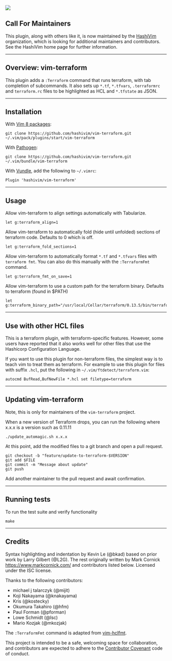 [![](https://img.shields.io/badge/Supports%20Terraform%20Version-%3E%3D0.15.3-blue.svg)](https://github.com/hashicorp/terraform/blob/v0.15.3/CHANGELOG.md)

## Call For Maintainers

This plugin, along with others like it, is now maintained by the
[HashiVim](http://hashivim.github.io/) organization, which is looking for
additional maintainers and contributors.
See the HashiVim home page for further information.

---

## Overview: vim-terraform

This plugin adds a `:Terraform` command that runs terraform, with tab completion
of subcommands.
It also sets up `*.tf`, `*.tfvars`, `.terraformrc` and `terraform.rc` files to
be highlighted as HCL and `*.tfstate` as JSON.

---

## Installation

With [Vim 8 packages](http://vimhelp.appspot.com/repeat.txt.html#packages):

    git clone https://github.com/hashivim/vim-terraform.git ~/.vim/pack/plugins/start/vim-terraform

With [Pathogen](https://github.com/tpope/vim-pathogen):

    git clone https://github.com/hashivim/vim-terraform.git ~/.vim/bundle/vim-terraform

With [Vundle](https://github.com/VundleVim/Vundle.vim), add the following to `~/.vimrc`:

    Plugin 'hashivim/vim-terraform'

---

## Usage

Allow vim-terraform to align settings automatically with Tabularize.

    let g:terraform_align=1

Allow vim-terraform to automatically fold (hide until unfolded) sections of
terraform code.
Defaults to 0 which is off.

    let g:terraform_fold_sections=1

Allow vim-terraform to automatically format `*.tf` and `*.tfvars` files with
`terraform fmt`.
You can also do this manually with the `:TerraformFmt` command.

    let g:terraform_fmt_on_save=1

Allow vim-terraform to use a custom path for the terraform binary.
Defaults to terraform (found in $PATH)

    let g:terraform_binary_path="/usr/local/Cellar/terraform/0.13.5/bin/terraform"

---

## Use with other HCL files

This is a terraform plugin, with terraform-specific features.
However, some users have reported that it also works well for other files that
use the Hashicorp Configuration Language.

If you want to use this plugin for non-terraform files, the simplest way is to
teach vim to treat them as terraform.
For example to use this plugin for files with suffix `.hcl`, put the following
in `~/.vim/ftdetect/terraform.vim`:

```viml
autocmd BufRead,BufNewFile *.hcl set filetype=terraform
```

---

## Updating vim-terraform

Note, this is only for maintainers of the `vim-terraform` project.

When a new version of Terraform drops, you can run the following where x.x.x is
a version such as 0.11.11

    ./update_automagic.sh x.x.x

At this point, add the modified files to a git branch and open a pull request.

    git checkout -b "feature/update-to-terraform-$VERSION"
    git add $FILE
    git commit -m "Message about update"
    git push

Add another maintainer to the pull request and await confirmation.

---

## Running tests

To run the test suite and verify functionality

    make

---

## Credits

Syntax highlighting and indentation by Kevin Le (@bkad) based on prior work by
Larry Gilbert (@L2G).
The rest originally written by Mark Cornick <https://www.markcornick.com/> and
contributors listed below.
Licensed under the ISC license.

Thanks to the following contributors:

- michael j talarczyk (@mijit)
- Koji Nakayama (@knakayama)
- Kris (@kostecky)
- Okumura Takahiro (@hfm)
- Paul Forman (@pforman)
- Lowe Schmidt (@lsc)
- Mario Kozjak (@mkozjak)

The `:TerraformFmt` command is adapted from
[vim-hclfmt](https://github.com/fatih/vim-hclfmt/blob/master/autoload/fmt.vim).

This project is intended to be a safe, welcoming space for collaboration, and
contributors are expected to adhere to the [Contributor
Covenant](http://contributor-covenant.org) code of conduct.
